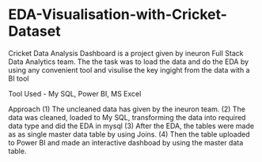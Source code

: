 # EDA-Visualisation-with-Cricket-Dataset

Cricket Data Analysis Dashboard is a project given by ineuron Full Stack Data Analytics team.
The the task was to load the data and do the EDA by using any convenient tool and visulise the key ingight from the data with a BI tool

Tool Used - My SQL, Power BI, MS Excel

Approach
(1) The uncleaned data has given by the ineuron team.
(2) The data was cleaned, loaded to My SQL, transforming the data into required data type and did the EDA in mysql
(3) After the EDA, the tables were made as as single master data table by using Joins.
(4) Then the table uploaded to Power BI and made an interactive dashboad by using the master data table.
